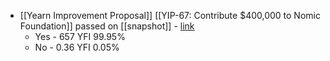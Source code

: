 - [[Yearn Improvement Proposal]] [[YIP-67: Contribute $400,000 to Nomic Foundation]] passed on [[snapshot]] - [link](https://snapshot.org/#/ybaby.eth/proposal/0xd1988feec955cb93d42b63b7b4845d35da8f60859f55ec18b3d5609ecd4eb9e2)
    - Yes - 657 YFI 99.95%
    - No - 0.36 YFI 0.05%
